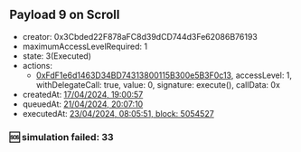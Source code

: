 ## Payload 9 on Scroll

- creator: 0x3Cbded22F878aFC8d39dCD744d3Fe62086B76193
- maximumAccessLevelRequired: 1
- state: 3(Executed)
- actions:
  - [0xFdF1e6d1463D34BD74313800115B300e5B3F0c13](https://scrollscan.com/address/0xFdF1e6d1463D34BD74313800115B300e5B3F0c13), accessLevel: 1, withDelegateCall: true, value: 0, signature: execute(), callData: 0x
- createdAt: [17/04/2024, 19:00:57](https://scrollscan.com/tx/0x783e7902574e9370e24479328f644f202146c26592600d5757d93ef02062d653)
- queuedAt: [21/04/2024, 20:07:10](https://scrollscan.com/tx/0xb20784b59c727e704767d088493ac099b17e332e74cf22ec4aa600e0ffb69efc)
- executedAt: [23/04/2024, 08:05:51, block: 5054527](https://scrollscan.com/tx/0x1378f948832b798bc19e57afcf510dc8790e28859c56c6cd354a5048003fde5c)

### :sos: simulation failed: 33
